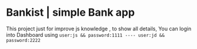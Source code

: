 
# Bankist | simple Bank app

This project just for improve js knowledge , to show all details, You can login into Dashboard using `user:js && password:1111 ---- user:jd && password:2222`
